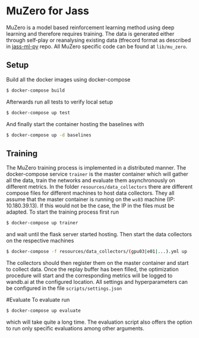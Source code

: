 # MuZero for Jass
MuZero is a model based reinforcement learning method using deep learning and therefore requires training.
The data is generated either through self-play or reanalysing existing data (tfrecord format as described in [jass-ml-py](https://github.com/thomas-koller/jass-ml-py/tree/master/jass/features) repo.
All MuZero specific code can be found at `lib/mu_zero`.

## Setup
Build all the docker images using docker-compose

```bash
$ docker-compose build
```

Afterwards run all tests to verify local setup

```bash
$ docker-compose up test
```

And finally start the container hosting the baselines with

```bash
$ docker-compose up -d baselines
```

## Training
The MuZero training process is implemented in a distributed manner.
The docker-compose service `trainer` is the master container which will gather all the data, train the networks
and evaluate them asynchronously on different metrics.
In the folder `resources/data_collectors` there are different compose files for different machines to host data collectors.
They all assume that the master container is running on the `ws03` machine (IP: 10.180.39.13).
If this would not be the case, the IP in the files must be adapted.
To start the training process first run 

```bash
$ docker-compose up trainer
```

and wait until the flask server started hosting. Then start the data collectors on the respective machines

```bash
$ docker-compose -f resources/data_collectors/(gpu03|e01|...).yml up
```

The collectors should then register them on the master container and start to collect data.
Once the replay buffer has been filled, the optimization procedure will start and the corresponding metrics will
be logged to wandb.ai at the configured location.
All settings and hyperparameters can be configured in the file `scripts/settings.json` 


#Evaluate
To evaluate run
```bash
$ docker-compose up evaluate
```
which will take quite a long time.
The evaluation script also offers the option to run only specific evaluations among other arguments.
